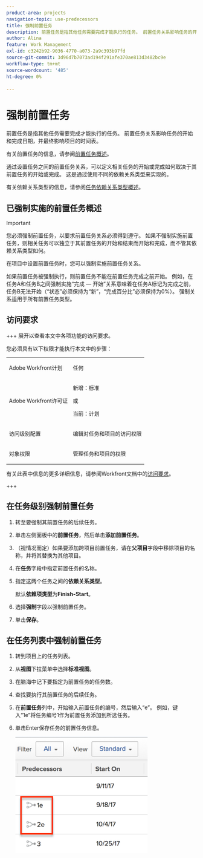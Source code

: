 ```yaml
---
product-area: projects
navigation-topic: use-predecessors
title: 强制前置任务
description: 前置任务是指其他任务需要完成才能执行的任务。 前置任务关系影响任务的开始和完成日期，并最终影响项目的时间表。
author: Alina
feature: Work Management
exl-id: c3242b92-9036-4770-a073-2a9c393b97fd
source-git-commit: 3d96d7b7073ad194f291afe370ae813d3482bc9e
workflow-type: tm+mt
source-wordcount: '485'
ht-degree: 0%

---
```


# 强制前置任务

<!-- Audited: 2/2024 -->

前置任务是指其他任务需要完成才能执行的任务。 前置任务关系影响任务的开始和完成日期，并最终影响项目的时间表。

有关前置任务的信息，请参阅[前置任务概述](../../../manage-work/tasks/use-prdcssrs/predecessors-overview.md)。

通过设置任务之间的前置任务关系，可以定义相关任务的开始或完成如何取决于其前置任务的开始或完成。 这是通过使用不同的依赖关系类型来实现的。

有关依赖关系类型的信息，请参阅[任务依赖关系类型概述](../../../manage-work/tasks/use-prdcssrs/task-dependency-types.md)。

## 已强制实施的前置任务概述

>[!IMPORTANT]
>
>您必须强制前置任务，以要求前置任务关系必须得到遵守。 如果不强制实施前置任务，则相关任务可以独立于其前置任务的开始和结束而开始和完成，而不管其依赖关系类型如何。

在项目中设置前置任务时，您可以强制实施前置任务关系。

如果前置任务被强制执行，则前置任务不能在前置任务完成之前开始。 例如，在任务A和任务B之间强制实施“完成 — 开始”关系意味着在任务A标记为完成之前，任务B无法开始（“状态”必须保持为“新”，“完成百分比”必须保持为0%）。 强制关系适用于所有前置任务类型。

## 访问要求

+++ 展开以查看本文中各项功能的访问要求。

您必须具有以下权限才能执行本文中的步骤：

<table style="table-layout:auto"> 
 <col> 
 <col> 
 <tbody> 
  <tr> 
   <td role="rowheader">Adobe Workfront计划</td> 
   <td> <p>任何</p> </td> 
  </tr> 
  <tr> 
   <td role="rowheader">Adobe Workfront许可证</td> 
   <td>
      <p>新增：标准</p> 
      <p>或</p>
      <p>当前：计划</p>
   </td> 
  </tr> 
  <tr> 
   <td role="rowheader">访问级别配置</td> 
   <td> <p>编辑对任务和项目的访问权限</p> </td> 
  </tr> 
  <tr> 
   <td role="rowheader">对象权限</td> 
   <td><p>管理任务和项目的权限</p></td> 
  </tr> 
 </tbody> 
</table>

有关此表中信息的更多详细信息，请参阅Workfront文档中的[访问要求](/help/quicksilver/administration-and-setup/add-users/access-levels-and-object-permissions/access-level-requirements-in-documentation.md)。

+++

## 在任务级别强制前置任务

1. 转至要强制其前置任务的后续任务。
1. 单击左侧面板中的&#x200B;**前置任务**，然后单击&#x200B;**添加前置任务**。
1. （视情况而定）如果要添加跨项目前置任务，请在&#x200B;**父项目**&#x200B;字段中移除项目的名称，并将其替换为其他项目。
1. 在&#x200B;**任务**&#x200B;字段中指定前置任务的名称。
1. 指定这两个任务之间的&#x200B;**依赖关系类型**。

   默认&#x200B;**依赖项类型**&#x200B;为&#x200B;**Finish-Start**。

1. 选择&#x200B;**强制**&#x200B;字段以强制前置任务。
1. 单击&#x200B;**保存**。

## 在任务列表中强制前置任务

1. 转到项目上的任务列表。
1. 从&#x200B;**视图**&#x200B;下拉菜单中选择&#x200B;**标准视图**。

1. 在脑海中记下要指定为前置任务的任务数。
1. 查找要执行其前置任务的后续任务。
1. 在&#x200B;**前置任务**&#x200B;列中，开始输入前置任务的编号，然后输入“e”。 例如，键入“1e”将任务编号1作为前置任务添加到所选任务。
1. 单击Enter保存任务的前置任务信息。

   ![前置任务_强制_in_list.png](assets/predecessor-enforced-in-list-350x308.png)
